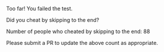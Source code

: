 Too far! You failed the test.

Did you cheat by skipping to the end? 

Number of people who cheated by skipping to the end: 88

Please submit a PR to update the above count as appropriate.
